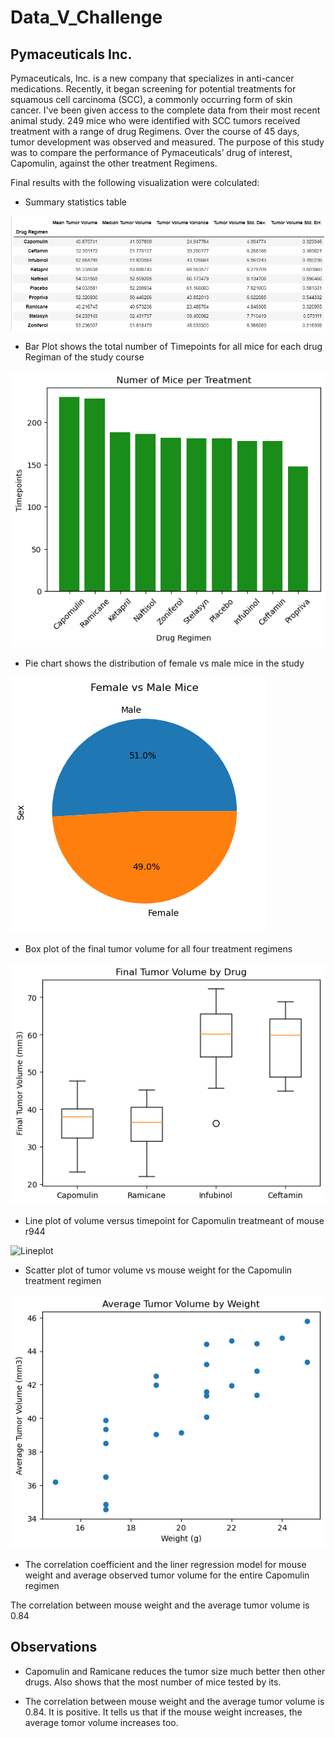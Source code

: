 # Data_V_Challenge

## Pymaceuticals Inc.


Pymaceuticals, Inc. is a new company that specializes in anti-cancer medications. Recently, it began screening for potential treatments for squamous cell carcinoma (SCC), a commonly occurring form of skin cancer. I've been given access to the complete data from their most recent animal study.
249 mice who were identified with SCC tumors received treatment with a range of drug Regimens. Over the course of 45 days, tumor development was observed and measured. 
The purpose of this study was to compare the performance of Pymaceuticals’ drug of interest, Capomulin, against the other treatment Regimens.

Final results with the following visualization were colculated:

* Summary statistics table

![Summarystats](data_images/Summarystats.png) 


* Bar Plot shows the total number of Timepoints for all mice for each drug Regiman of the study course

![Barplot](data_images/Barplot.png) 

* Pie chart shows the distribution of female vs male mice in the study

![Piechart](data_images/Piechart.png) 

* Box plot of the final tumor volume for all four treatment regimens

![Boxplot](data_images/Boxplot.png) 

* Line plot of volume versus timepoint for Capomulin treatmeant of mouse r944

![Lineplot](data_images/Lineplot.png) 


* Scatter plot of tumor volume vs mouse weight for the Capomulin treatment regimen

![Scatterplot](data_images/Scatterplot.png) 

*  The correlation coefficient and the  liner regression  model  for mouse weight and average observed tumor volume for the entire Capomulin regimen

The correlation between mouse weight and the average tumor volume is 0.84




## Observations 

* Capomulin and Ramicane reduces the tumor size much better then other drugs.  Also shows that the most number of mice tested by its.

* The correlation between mouse weight and the average tumor volume is 0.84. It is positive. It tells us that if the mouse weight increases, the average tomor volume increases too. 

